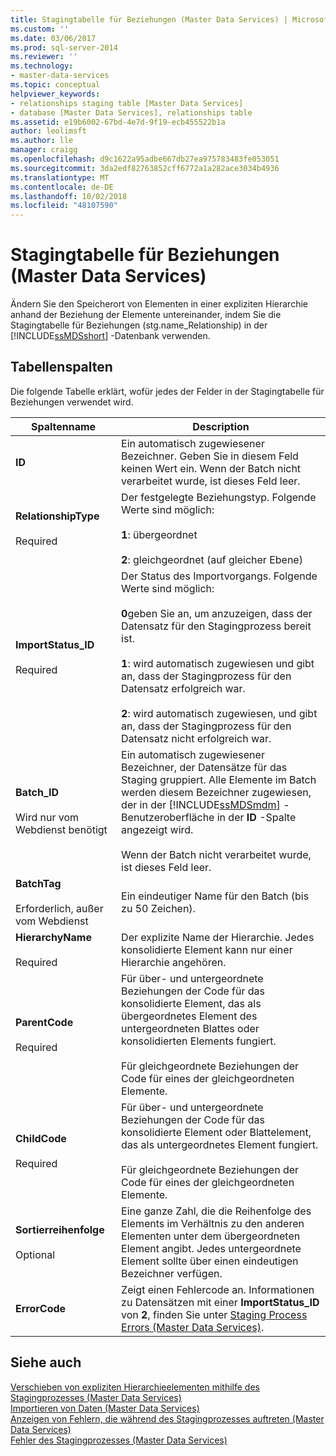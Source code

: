 ```yaml
---
title: Stagingtabelle für Beziehungen (Master Data Services) | Microsoft-Dokumentation
ms.custom: ''
ms.date: 03/06/2017
ms.prod: sql-server-2014
ms.reviewer: ''
ms.technology:
- master-data-services
ms.topic: conceptual
helpviewer_keywords:
- relationships staging table [Master Data Services]
- database [Master Data Services], relationships table
ms.assetid: e19b6002-67bd-4e7d-9f19-ecb455522b1a
author: leolimsft
ms.author: lle
manager: craigg
ms.openlocfilehash: d9c1622a95adbe667db27ea975783483fe053051
ms.sourcegitcommit: 3da2edf82763852cff6772a1a282ace3034b4936
ms.translationtype: MT
ms.contentlocale: de-DE
ms.lasthandoff: 10/02/2018
ms.locfileid: "48107590"
---
```

# <a name="relationship-staging-table-master-data-services"></a>Stagingtabelle für Beziehungen (Master Data Services)
  Ändern Sie den Speicherort von Elementen in einer expliziten Hierarchie anhand der Beziehung der Elemente untereinander, indem Sie die Stagingtabelle für Beziehungen (stg.name_Relationship) in der [!INCLUDE[ssMDSshort](../includes/ssmdsshort-md.md)] -Datenbank verwenden.  
  
##  <a name="TableColumns"></a> Tabellenspalten  
 Die folgende Tabelle erklärt, wofür jedes der Felder in der Stagingtabelle für Beziehungen verwendet wird.  
  
|Spaltenname|Description|  
|-----------------|-----------------|  
|**ID**|Ein automatisch zugewiesener Bezeichner. Geben Sie in diesem Feld keinen Wert ein. Wenn der Batch nicht verarbeitet wurde, ist dieses Feld leer.|  
|**RelationshipType**<br /><br /> Required|Der festgelegte Beziehungstyp. Folgende Werte sind möglich:<br /><br /> **1**: übergeordnet<br /><br /> **2**: gleichgeordnet (auf gleicher Ebene)|  
|**ImportStatus_ID**<br /><br /> Required|Der Status des Importvorgangs. Folgende Werte sind möglich:<br /><br /> **0**geben Sie an, um anzuzeigen, dass der Datensatz für den Stagingprozess bereit ist.<br /><br /> **1**: wird automatisch zugewiesen und gibt an, dass der Stagingprozess für den Datensatz erfolgreich war.<br /><br /> **2**: wird automatisch zugewiesen, und gibt an, dass der Stagingprozess für den Datensatz nicht erfolgreich war.|  
|**Batch_ID**<br /><br /> Wird nur vom Webdienst benötigt|Ein automatisch zugewiesener Bezeichner, der Datensätze für das Staging gruppiert. Alle Elemente im Batch werden diesem Bezeichner zugewiesen, der in der [!INCLUDE[ssMDSmdm](../includes/ssmdsmdm-md.md)] -Benutzeroberfläche in der **ID** -Spalte angezeigt wird.<br /><br /> Wenn der Batch nicht verarbeitet wurde, ist dieses Feld leer.|  
|**BatchTag**<br /><br /> Erforderlich, außer vom Webdienst|Ein eindeutiger Name für den Batch (bis zu 50 Zeichen).|  
|**HierarchyName**<br /><br /> Required|Der explizite Name der Hierarchie. Jedes konsolidierte Element kann nur einer Hierarchie angehören.|  
|**ParentCode**<br /><br /> Required|Für über- und untergeordnete Beziehungen der Code für das konsolidierte Element, das als übergeordnetes Element des untergeordneten Blattes oder konsolidierten Elements fungiert.<br /><br /> Für gleichgeordnete Beziehungen der Code für eines der gleichgeordneten Elemente.|  
|**ChildCode**<br /><br /> Required|Für über- und untergeordnete Beziehungen der Code für das konsolidierte Element oder Blattelement, das als untergeordnetes Element fungiert.<br /><br /> Für gleichgeordnete Beziehungen der Code für eines der gleichgeordneten Elemente.|  
|**Sortierreihenfolge**<br /><br /> Optional|Eine ganze Zahl, die die Reihenfolge des Elements im Verhältnis zu den anderen Elementen unter dem übergeordneten Element angibt. Jedes untergeordnete Element sollte über einen eindeutigen Bezeichner verfügen.|  
|**ErrorCode**|Zeigt einen Fehlercode an. Informationen zu Datensätzen mit einer **ImportStatus_ID** von **2**, finden Sie unter [Staging Process Errors &#40;Master Data Services&#41;](staging-process-errors-master-data-services.md).|  
  
## <a name="see-also"></a>Siehe auch  
 [Verschieben von expliziten Hierarchieelementen mithilfe des Stagingprozesses &#40;Master Data Services&#41;](/sql/2014/master-data-services/add-update-and-delete-data-master-data-services)   
 [Importieren von Daten &#40;Master Data Services&#41;](overview-importing-data-from-tables-master-data-services.md)   
 [Anzeigen von Fehlern, die während des Stagingprozesses auftreten &#40;Master Data Services&#41;](view-errors-that-occur-during-staging-master-data-services.md)   
 [Fehler des Stagingprozesses &#40;Master Data Services&#41;](staging-process-errors-master-data-services.md)  
  
  
